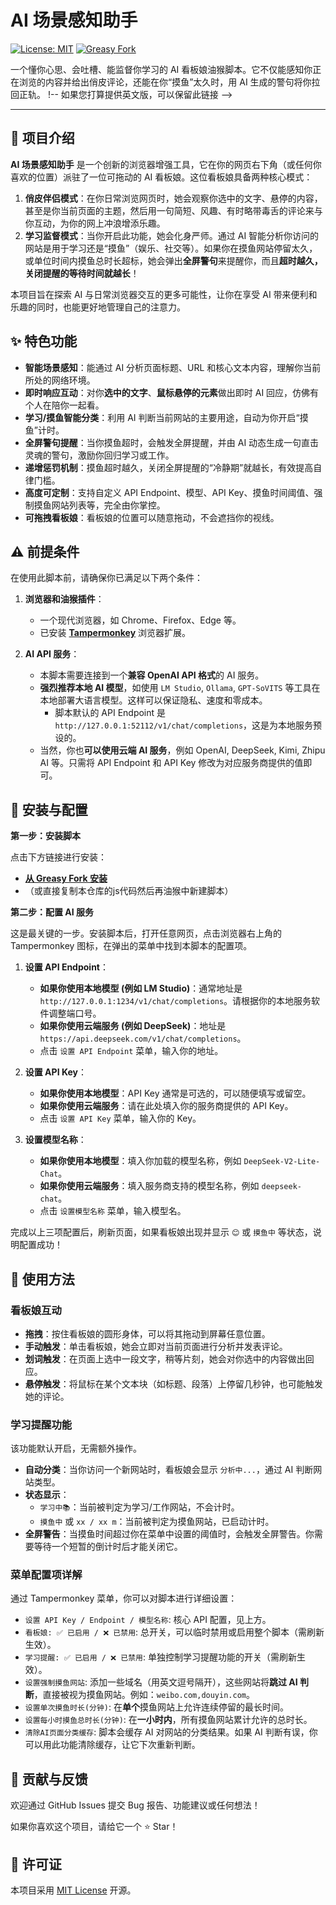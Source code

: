 # AI 场景感知助手

[![License: MIT](https://img.shields.io/badge/License-MIT-yellow.svg)](https://opensource.org/licenses/MIT)
[![Greasy Fork](https://img.shields.io/greasyfork/v/YOUR_SCRIPT_ID?label=Greasy%20Fork&logo=tampermonkey)](https://greasyfork.org/zh-CN/scripts/YOUR_SCRIPT_ID) <!-- 请将 YOUR_SCRIPT_ID 替换为你的脚本在 Greasy Fork 上的 ID -->

一个懂你心思、会吐槽、能监督你学习的 AI 看板娘油猴脚本。它不仅能感知你正在浏览的内容并给出俏皮评论，还能在你“摸鱼”太久时，用 AI 生成的警句将你拉回正轨。
!-- 如果您打算提供英文版，可以保留此链接 -->

---

## 📖 项目介绍

**AI 场景感知助手** 是一个创新的浏览器增强工具，它在你的网页右下角（或任何你喜欢的位置）派驻了一位可拖动的 AI 看板娘。这位看板娘具备两种核心模式：

1.  **俏皮伴侣模式**：在你日常浏览网页时，她会观察你选中的文字、悬停的内容，甚至是你当前页面的主题，然后用一句简短、风趣、有时略带毒舌的评论来与你互动，为你的网上冲浪增添乐趣。
2.  **学习监督模式**：当你开启此功能，她会化身严师。通过 AI 智能分析你访问的网站是用于学习还是“摸鱼”（娱乐、社交等）。如果你在摸鱼网站停留太久，或单位时间内摸鱼总时长超标，她会弹出**全屏警句**来提醒你，而且**超时越久，关闭提醒的等待时间就越长**！

本项目旨在探索 AI 与日常浏览器交互的更多可能性，让你在享受 AI 带来便利和乐趣的同时，也能更好地管理自己的注意力。

## ✨ 特色功能

*   **智能场景感知**：能通过 AI 分析页面标题、URL 和核心文本内容，理解你当前所处的网络环境。
*   **即时响应互动**：对你**选中的文字**、**鼠标悬停的元素**做出即时 AI 回应，仿佛有个人在陪你一起看。
*   **学习/摸鱼智能分类**：利用 AI 判断当前网站的主要用途，自动为你开启“摸鱼”计时。
*   **全屏警句提醒**：当你摸鱼超时，会触发全屏提醒，并由 AI 动态生成一句直击灵魂的警句，激励你回归学习或工作。
*   **递增惩罚机制**：摸鱼超时越久，关闭全屏提醒的“冷静期”就越长，有效提高自律门槛。
*   **高度可定制**：支持自定义 API Endpoint、模型、API Key、摸鱼时间阈值、强制摸鱼网站列表等，完全由你掌控。
*   **可拖拽看板娘**：看板娘的位置可以随意拖动，不会遮挡你的视线。

## ⚠️ 前提条件

在使用此脚本前，请确保你已满足以下两个条件：

1.  **浏览器和油猴插件**：
    *   一个现代浏览器，如 Chrome、Firefox、Edge 等。
    *   已安装 [**Tampermonkey**](https://www.tampermonkey.net/) 浏览器扩展。

2.  **AI API 服务**：
    *   本脚本需要连接到一个**兼容 OpenAI API 格式**的 AI 服务。
    *   **强烈推荐本地 AI 模型**，如使用 `LM Studio`, `Ollama`, `GPT-SoVITS` 等工具在本地部署大语言模型。这样可以保证隐私、速度和零成本。
        *   脚本默认的 API Endpoint 是 `http://127.0.0.1:52112/v1/chat/completions`，这是为本地服务预设的。
    *   当然，你也**可以使用云端 AI 服务**，例如 OpenAI, DeepSeek, Kimi, Zhipu AI 等。只需将 API Endpoint 和 API Key 修改为对应服务商提供的值即可。

## 🚀 安装与配置

**第一步：安装脚本**

点击下方链接进行安装：

*   [**从 Greasy Fork 安装**](https://greasyfork.org/zh-CN/scripts/543691-ai%E5%9C%BA%E6%99%AF%E6%84%9F%E7%9F%A5%E5%8A%A9%E6%89%8B)
*   （或直接复制本仓库的js代码然后再油猴中新建脚本）

**第二步：配置 AI 服务**

这是最关键的一步。安装脚本后，打开任意网页，点击浏览器右上角的 Tampermonkey 图标，在弹出的菜单中找到本脚本的配置项。

1.  **设置 API Endpoint**：
    *   **如果你使用本地模型 (例如 LM Studio)**：通常地址是 `http://127.0.0.1:1234/v1/chat/completions`。请根据你的本地服务软件调整端口号。
    *   **如果你使用云端服务 (例如 DeepSeek)**：地址是 `https://api.deepseek.com/v1/chat/completions`。
    *   点击 `设置 API Endpoint` 菜单，输入你的地址。

2.  **设置 API Key**：
    *   **如果你使用本地模型**：API Key 通常是可选的，可以随便填写或留空。
    *   **如果你使用云端服务**：请在此处填入你的服务商提供的 API Key。
    *   点击 `设置 API Key` 菜单，输入你的 Key。

3.  **设置模型名称**：
    *   **如果你使用本地模型**：填入你加载的模型名称，例如 `DeepSeek-V2-Lite-Chat`。
    *   **如果你使用云端服务**：填入服务商支持的模型名称，例如 `deepseek-chat`。
    *   点击 `设置模型名称` 菜单，输入模型名。

完成以上三项配置后，刷新页面，如果看板娘出现并显示 `😊` 或 `摸鱼中` 等状态，说明配置成功！

## 📖 使用方法

### 看板娘互动

*   **拖拽**：按住看板娘的圆形身体，可以将其拖动到屏幕任意位置。
*   **手动触发**：单击看板娘，她会立即对当前页面进行分析并发表评论。
*   **划词触发**：在页面上选中一段文字，稍等片刻，她会对你选中的内容做出回应。
*   **悬停触发**：将鼠标在某个文本块（如标题、段落）上停留几秒钟，也可能触发她的评论。

### 学习提醒功能

该功能默认开启，无需额外操作。

*   **自动分类**：当你访问一个新网站时，看板娘会显示 `分析中...`，通过 AI 判断网站类型。
*   **状态显示**：
    *   `学习中📚`：当前被判定为学习/工作网站，不会计时。
    *   `摸鱼中` 或 `xx / xx m`：当前被判定为摸鱼网站，已启动计时。
*   **全屏警告**：当摸鱼时间超过你在菜单中设置的阈值时，会触发全屏警告。你需要等待一个短暂的倒计时后才能关闭它。

### 菜单配置项详解

通过 Tampermonkey 菜单，你可以对脚本进行详细设置：

*   `设置 API Key / Endpoint / 模型名称`: 核心 API 配置，见上方。
*   `看板娘: ✅ 已启用 / ❌ 已禁用`: 总开关，可以临时禁用或启用整个脚本（需刷新生效）。
*   `学习提醒: ✅ 已启用 / ❌ 已禁用`: 单独控制学习提醒功能的开关（需刷新生效）。
*   `设置强制摸鱼网站`: 添加一些域名（用英文逗号隔开），这些网站将**跳过 AI 判断**，直接被视为摸鱼网站。例如：`weibo.com,douyin.com`。
*   `设置单次摸鱼时长(分钟)`: 在**单个**摸鱼网站上允许连续停留的最长时间。
*   `设置每小时摸鱼总时长(分钟)`: 在**一小时内**，所有摸鱼网站累计允许的总时长。
*   `清除AI页面分类缓存`: 脚本会缓存 AI 对网站的分类结果。如果 AI 判断有误，你可以用此功能清除缓存，让它下次重新判断。

## 🤝 贡献与反馈

欢迎通过 GitHub Issues 提交 Bug 报告、功能建议或任何想法！

如果你喜欢这个项目，请给它一个 ⭐ Star！

## 📄 许可证

本项目采用 [MIT License](LICENSE) 开源。
